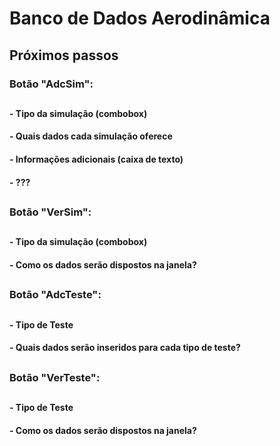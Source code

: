 # Banco de Dados Aerodinâmica

## Próximos passos
### Botão "AdcSim":
##
#### - Tipo da simulação (combobox)
#### - Quais dados cada simulação oferece
#### - Informações adicionais (caixa de texto)
#### - ???
##
### Botão "VerSim":
##
#### - Tipo da simulação (combobox)
#### - Como os dados serão dispostos na janela?
##
### Botão "AdcTeste":
##
#### - Tipo de Teste
#### - Quais dados serão inseridos para cada tipo de teste?
##
### Botão "VerTeste":
##
#### - Tipo de Teste
#### - Como os dados serão dispostos na janela?

